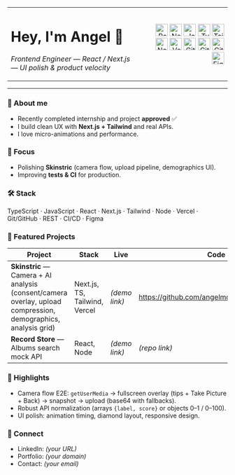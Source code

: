 <!-- Header with side-by-side icons -->
<table width="100%">
  <tr>
    <td align="left" valign="middle">
      <h1>Hey, I'm Angel 👋</h1>
      <p><em>Frontend Engineer — React / Next.js — UI polish & product velocity</em></p>
    </td>
    <td align="right" valign="middle">
      <img src="https://cdn.jsdelivr.net/gh/devicons/devicon/icons/react/react-original.svg" height="28" alt="React" />
      <img src="https://cdn.jsdelivr.net/gh/devicons/devicon/icons/nextjs/nextjs-original.svg" height="28" alt="Next.js" />
      <img src="https://cdn.jsdelivr.net/gh/devicons/devicon/icons/javascript/javascript-original.svg" height="28" alt="JavaScript" />
      <img src="https://cdn.jsdelivr.net/gh/devicons/devicon/icons/typescript/typescript-original.svg" height="28" alt="TypeScript" />
      <img src="https://cdn.jsdelivr.net/gh/devicons/devicon/icons/tailwindcss/tailwindcss-original.svg" height="28" alt="Tailwind CSS" />
      <img src="https://cdn.jsdelivr.net/gh/devicons/devicon/icons/nodejs/nodejs-original.svg" height="28" alt="Node.js" />
      <img src="https://cdn.jsdelivr.net/gh/devicons/devicon/icons/vercel/vercel-original.svg" height="28" alt="Vercel" />
      <img src="https://cdn.jsdelivr.net/gh/devicons/devicon/icons/git/git-original.svg" height="28" alt="Git" />
      <img src="https://cdn.jsdelivr.net/gh/devicons/devicon/icons/github/github-original.svg" height="28" alt="GitHub" />
      <img src="https://cdn.jsdelivr.net/gh/devicons/devicon/icons/githubactions/githubactions-original.svg" height="28" alt="GitHub Actions" />
      <img src="https://cdn.jsdelivr.net/gh/devicons/devicon/icons/figma/figma-original.svg" height="28" alt="Figma" />
    </td>
  </tr>
</table>

---

### 🚀 About me
- Recently completed internship and project **approved** ✅  
- I build clean UX with **Next.js + Tailwind** and real APIs.  
- I love micro-animations and performance.

### 🔭 Focus
- Polishing **Skinstric** (camera flow, upload pipeline, demographics UI).
- Improving **tests & CI** for production.

### 🛠 Stack
TypeScript · JavaScript · React · Next.js · Tailwind · Node · Vercel · Git/GitHub · REST · CI/CD · Figma

### 🌟 Featured Projects
| Project | Stack | Live | Code |
|---|---|---|---|
| **Skinstric** — Camera + AI analysis (consent/camera overlay, upload compression, demographics, analysis grid) | Next.js, TS, Tailwind, Vercel | *(demo link)* | https://github.com/angelmonoestereo/skinstric |
| **Record Store** — Albums search mock API | React, Node | *(demo link)* | *(repo link)* |

### 🧩 Highlights
- Camera flow E2E: `getUserMedia` → fullscreen overlay (tips + Take Picture + Back) → snapshot → upload (base64 with fallbacks).
- Robust API normalization (arrays `{label, score}` or objects 0–1 / 0–100).
- UI polish: animation timing, diamond layout, responsive design.

### 🤝 Connect
- LinkedIn: *(your URL)*
- Portfolio: *(your domain)*
- Contact: *(your email)*
